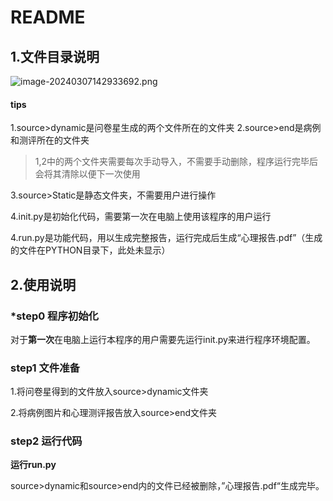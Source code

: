 # README

## 1.文件目录说明

<img src="https://pic.imgdb.cn/item/65e972469f345e8d03c860a1.png" alt="image-20240307142933692.png">

#### tips
1.source>dynamic是问卷星生成的两个文件所在的文件夹
2.source>end是病例和测评所在的文件夹

> 1,2中的两个文件夹需要每次手动导入，不需要手动删除，程序运行完毕后会将其清除以便下一次使用

3.source>Static是静态文件夹，不需要用户进行操作

4.init.py是初始化代码，需要第一次在电脑上使用该程序的用户运行

4.run.py是功能代码，用以生成完整报告，运行完成后生成“心理报告.pdf”（生成的文件在PYTHON目录下，此处未显示）

## 2.使用说明

### *step0 程序初始化

对于**第一次**在电脑上运行本程序的用户需要先运行init.py来进行程序环境配置。

### step1 文件准备

1.将问卷星得到的文件放入source>dynamic文件夹

2.将病例图片和心理测评报告放入source>end文件夹

### step2 运行代码

**运行run.py**

source>dynamic和source>end内的文件已经被删除，”心理报告.pdf“生成完毕。